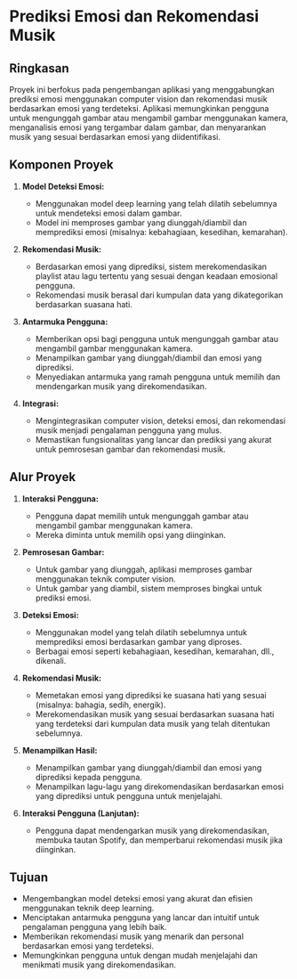 # Prediksi Emosi dan Rekomendasi Musik

## Ringkasan

Proyek ini berfokus pada pengembangan aplikasi yang menggabungkan prediksi emosi menggunakan computer vision dan rekomendasi musik berdasarkan emosi yang terdeteksi. Aplikasi memungkinkan pengguna untuk mengunggah gambar atau mengambil gambar menggunakan kamera, menganalisis emosi yang tergambar dalam gambar, dan menyarankan musik yang sesuai berdasarkan emosi yang diidentifikasi.

## Komponen Proyek

1. **Model Deteksi Emosi:**
   - Menggunakan model deep learning yang telah dilatih sebelumnya untuk mendeteksi emosi dalam gambar.
   - Model ini memproses gambar yang diunggah/diambil dan memprediksi emosi (misalnya: kebahagiaan, kesedihan, kemarahan).

2. **Rekomendasi Musik:**
   - Berdasarkan emosi yang diprediksi, sistem merekomendasikan playlist atau lagu tertentu yang sesuai dengan keadaan emosional pengguna.
   - Rekomendasi musik berasal dari kumpulan data yang dikategorikan berdasarkan suasana hati.

3. **Antarmuka Pengguna:**
   - Memberikan opsi bagi pengguna untuk mengunggah gambar atau mengambil gambar menggunakan kamera.
   - Menampilkan gambar yang diunggah/diambil dan emosi yang diprediksi.
   - Menyediakan antarmuka yang ramah pengguna untuk memilih dan mendengarkan musik yang direkomendasikan.

4. **Integrasi:**
   - Mengintegrasikan computer vision, deteksi emosi, dan rekomendasi musik menjadi pengalaman pengguna yang mulus.
   - Memastikan fungsionalitas yang lancar dan prediksi yang akurat untuk pemrosesan gambar dan rekomendasi musik.

## Alur Proyek

1. **Interaksi Pengguna:**
   - Pengguna dapat memilih untuk mengunggah gambar atau mengambil gambar menggunakan kamera.
   - Mereka diminta untuk memilih opsi yang diinginkan.

2. **Pemrosesan Gambar:**
   - Untuk gambar yang diunggah, aplikasi memproses gambar menggunakan teknik computer vision.
   - Untuk gambar yang diambil, sistem memproses bingkai untuk prediksi emosi.

3. **Deteksi Emosi:**
   - Menggunakan model yang telah dilatih sebelumnya untuk memprediksi emosi berdasarkan gambar yang diproses.
   - Berbagai emosi seperti kebahagiaan, kesedihan, kemarahan, dll., dikenali.

4. **Rekomendasi Musik:**
   - Memetakan emosi yang diprediksi ke suasana hati yang sesuai (misalnya: bahagia, sedih, energik).
   - Merekomendasikan musik yang sesuai berdasarkan suasana hati yang terdeteksi dari kumpulan data musik yang telah ditentukan sebelumnya.

5. **Menampilkan Hasil:**
   - Menampilkan gambar yang diunggah/diambil dan emosi yang diprediksi kepada pengguna.
   - Menampilkan lagu-lagu yang direkomendasikan berdasarkan emosi yang diprediksi untuk pengguna untuk menjelajahi.

6. **Interaksi Pengguna (Lanjutan):**
   - Pengguna dapat mendengarkan musik yang direkomendasikan, membuka tautan Spotify, dan memperbarui rekomendasi musik jika diinginkan.

## Tujuan

- Mengembangkan model deteksi emosi yang akurat dan efisien menggunakan teknik deep learning.
- Menciptakan antarmuka pengguna yang lancar dan intuitif untuk pengalaman pengguna yang lebih baik.
- Memberikan rekomendasi musik yang menarik dan personal berdasarkan emosi yang terdeteksi.
- Memungkinkan pengguna untuk dengan mudah menjelajahi dan menikmati musik yang direkomendasikan.

